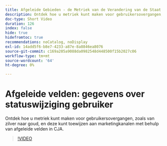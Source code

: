 ```yaml
---
title: Afgeleide Gebieden - de Metriek van de Verandering van de Staat van de Gebruiker
description: Ontdek hoe u metriek kunt maken voor gebruikersovergangen, zoals van zilver naar goud, en deze kunt toewijzen aan marketingkanalen met behulp van afgeleide velden in CJA.
doc-type: Short Video
duration: 126
index: false
hide: true
hidefromtoc: true
recommendations: noCatalog, noDisplay
exl-id: 14add5f6-b8e7-4233-a87e-8a8846ea8076
source-git-commit: c169a205a9088da0982548d448500f15b2027c06
workflow-type: tm+mt
source-wordcount: '64'
ht-degree: 0%

---
```


# Afgeleide velden: gegevens over statuswijziging gebruiker

Ontdek hoe u metriek kunt maken voor gebruikersovergangen, zoals van zilver naar goud, en deze kunt toewijzen aan marketingkanalen met behulp van afgeleide velden in CJA.

<!-- 85_S103_3442450_125_derived-fields-user-state-change-metrics -->
>[!VIDEO](https://video.tv.adobe.com/v/3458355/?learn=on&enablevpops=true)
